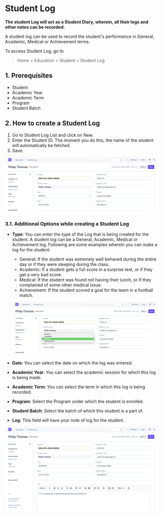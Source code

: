 
# Student Log



**The student Log will act as a Student Diary, wherein, all their logs and other notes can be recorded.**


A student log can be used to record the student's performance in General, Academic, Medical or Achievement terms.


To access Student Log, go to



> 
> Home > Education > Student > Student Log
> 
> 
> 


## 1. Prerequisites


* Student
* Academic Year
* Academic Term
* Program
* Student Batch


## 2. How to create a Student Log


1. Go to Student Log List and click on New.
2. Enter the Student ID. The moment you do this, the name of the student will automatically be fetched.
3. Save.


![Student Log](/files/education-student-log-1.png)


### 3.1. Additional Options while creating a Student Log


* **Type**: You can enter the type of the Log that is being created for the student. A student log can be a General, Academic, Medical or Achievement log. Following are some examples wherein you can make a log for the student:


	+ General: If the student was extremely well behaved during the entire day or if they were sleeping during the class.
	+ Academic: If a student gets a full score in a surprise test, or if they get a very bad score.
	+ Medical: If the student was found not having their lunch, or if they complained of some other medical issue.
	+ Achievement: If the student scored a goal for the team in a football match.
	
	
	![Student Log](/files/education-student-log-2.png)
* **Date**: You can select the date on which the log was entered.
* **Academic Year**: You can select the academic session for which this log is being made.
* **Academic Term**: You can select the term in which this log is being recorded.
* **Program**: Select the Program under which the student is enrolled.
* **Student Batch**: Select the batch of which this student is a part of.
* **Log**: This field will have your note of log for the student.


![Student Log](/files/education-student-log-3.png)




